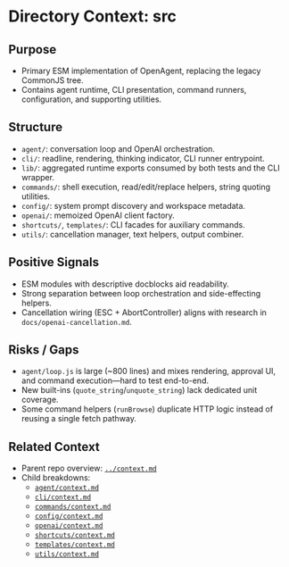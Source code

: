 # Directory Context: src

## Purpose

- Primary ESM implementation of OpenAgent, replacing the legacy CommonJS tree.
- Contains agent runtime, CLI presentation, command runners, configuration, and supporting utilities.

## Structure

- `agent/`: conversation loop and OpenAI orchestration.
- `cli/`: readline, rendering, thinking indicator, CLI runner entrypoint.
- `lib/`: aggregated runtime exports consumed by both tests and the CLI wrapper.
- `commands/`: shell execution, read/edit/replace helpers, string quoting utilities.
- `config/`: system prompt discovery and workspace metadata.
- `openai/`: memoized OpenAI client factory.
- `shortcuts/`, `templates/`: CLI facades for auxiliary commands.
- `utils/`: cancellation manager, text helpers, output combiner.

## Positive Signals

- ESM modules with descriptive docblocks aid readability.
- Strong separation between loop orchestration and side-effecting helpers.
- Cancellation wiring (ESC + AbortController) aligns with research in `docs/openai-cancellation.md`.

## Risks / Gaps

- `agent/loop.js` is large (~800 lines) and mixes rendering, approval UI, and command execution—hard to test end-to-end.
- New built-ins (`quote_string`/`unquote_string`) lack dedicated unit coverage.
- Some command helpers (`runBrowse`) duplicate HTTP logic instead of reusing a single fetch pathway.

## Related Context

- Parent repo overview: [`../context.md`](../context.md)
- Child breakdowns:
  - [`agent/context.md`](agent/context.md)
  - [`cli/context.md`](cli/context.md)
  - [`commands/context.md`](commands/context.md)
  - [`config/context.md`](config/context.md)
  - [`openai/context.md`](openai/context.md)
  - [`shortcuts/context.md`](shortcuts/context.md)
  - [`templates/context.md`](templates/context.md)
  - [`utils/context.md`](utils/context.md)

